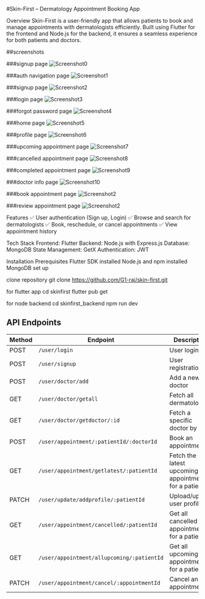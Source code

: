 #Skin-First – Dermatology Appointment Booking App

Overview
Skin-First is a user-friendly app that allows patients to book and manage appointments with dermatologists efficiently. Built using Flutter for the frontend and Node.js for the backend, it ensures a seamless experience for both patients and doctors.

##screenshots

###signup page
![Screenshot0](skinfirst/screenshots/skin-first-logo.jpg)

###auth navigation page
![Screenshot1](skinfirst/screenshots/auth_navigator.jpg)

###signup page
![Screenshot2](skinfirst/screenshots/signup.jpg)

###login page
![Screenshot3](skinfirst/screenshots/login.jpg)

###forgot password page
![Screenshot4](skinfirst/screenshots/forgot_password.jpg)

###home page
![Screenshot5](skinfirst/screenshots/home.jpg)

###profile page
![Screenshot6](skinfirst/screenshots/profile.jpg)

###upcoming appointment page
![Screenshot7](skinfirst/screenshots/upcoming_appointment.jpg)

###cancelled appointment page
![Screenshot8](skinfirst/screenshots/cancelled_appointment.jpg)

###completed appointment page
![Screenshot9](skinfirst/screenshots/completed_appointment.jpg)

###doctor info page
![Screenshot10](skinfirst/screenshots/doctor_info.jpg)

###book appointment page
![Screenshot2](skinfirst/screenshots/book_appointment.jpg)

###review appointment page
![Screenshot2](skinfirst/screenshots/review_appointment.jpg)



Features
✅ User authentication (Sign up, Login)
✅ Browse and search for dermatologists
✅ Book, reschedule, or cancel appointments
✅ View appointment history

Tech Stack
Frontend: Flutter
Backend: Node.js with Express.js
Database: MongoDB 
State Management:  GetX
Authentication: JWT

Installation
Prerequisites
Flutter SDK installed
Node.js and npm installed
MongoDB set up

clone repository
git clone https://github.com/G1-raj/skin-first.git

for flutter app
cd skinfirst
flutter pub get

for node backend
cd skinfirst_backend
npm run dev

## API Endpoints  

| Method | Endpoint | Description |
|--------|---------|-------------|
| POST   | `/user/login` | User login |
| POST   | `/user/signup` | User registration |
| POST   | `/user/doctor/add` | Add a new doctor |
| GET    | `/user/doctor/getall` | Fetch all dermatologists |
| GET    | `/user/doctor/getdoctor/:id` | Fetch a specific doctor by ID |
| POST   | `/user/appointment/:patientId/:doctorId` | Book an appointment |
| GET    | `/user/appointment/getlatest/:patientId` | Fetch the latest upcoming appointment for a patient |
| PATCH  | `/user/update/addprofile/:patientId` | Upload/update user profile |
| GET    | `/user/appointment/cancelled/:patientId` | Get all cancelled appointments for a patient |
| GET    | `/user/appointment/allupcoming/:patientId` | Get all upcoming appointments for a patient |
| PATCH  | `/user/appointment/cancel/:appointmentId` | Cancel an appointment |
